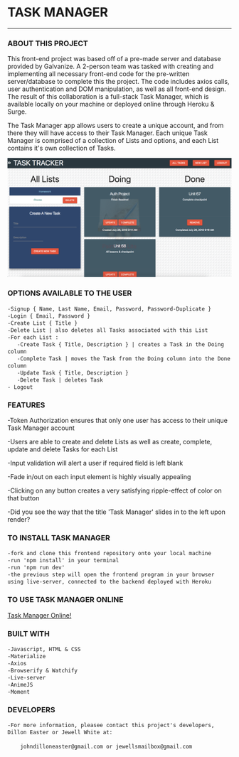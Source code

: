 # TASK MANAGER
------------------------------

### ABOUT THIS PROJECT

This front-end project was based off of a pre-made server and database provided by Galvanize. A 2-person team was tasked with creating and implementing all necessary front-end code for the pre-written server/database to complete this the project. The code includes axios calls, user authentication and DOM manipulation, as well as all front-end design. The result of this collaboration is a full-stack Task Manager, which is available locally on your machine or deployed online through Heroku & Surge. 

The Task Manager app allows users to create a unique account, and from there they will have access to their Task Manager. Each unique Task Manager is comprised of a collection of Lists and options, and each List contains it's own collection of Tasks.


<img src ="./tasktracker.png">


### OPTIONS AVAILABLE TO THE USER

    -Signup { Name, Last Name, Email, Password, Password-Duplicate }
    -Login { Email, Password }
    -Create List { Title }
    -Delete List | also deletes all Tasks associated with this List
    -For each List :  
       -Create Task { Title, Description } | creates a Task in the Doing column
       -Complete Task | moves the Task from the Doing column into the Done column
       -Update Task { Title, Description }
       -Delete Task | deletes Task    
    - Logout  


### FEATURES

-Token Authorization ensures that only one user has access to their unique Task Manager account

-Users are able to create and delete Lists as well as create, complete, update and delete Tasks for each List

-Input validation will alert a user if required field is left blank

-Fade in/out on each input element is highly visually appealing

-Clicking on any button creates a very satisfying ripple-effect of color on that button

-Did you see the way that the title 'Task Manager' slides in to the left upon render?


### TO INSTALL TASK MANAGER

    -fork and clone this frontend repository onto your local machine
    -run 'npm install' in your terminal
    -run 'npm run dev'
    -the previous step will open the frontend program in your browser using live-server, connected to the backend deployed with Heroku


### TO USE TASK MANAGER ONLINE

<a href="task-pro.surge.sh">Task Manager Online!</a>

### BUILT WITH

    -Javascript, HTML & CSS
    -Materialize
    -Axios
    -Browserify & Watchify
    -Live-server 
    -AnimeJS
    -Moment


### DEVELOPERS

    -For more information, pleasee contact this project's developers, Dillon Easter or Jewell White at:   

        johndilloneaster@gmail.com or jewellsmailbox@gmail.com 